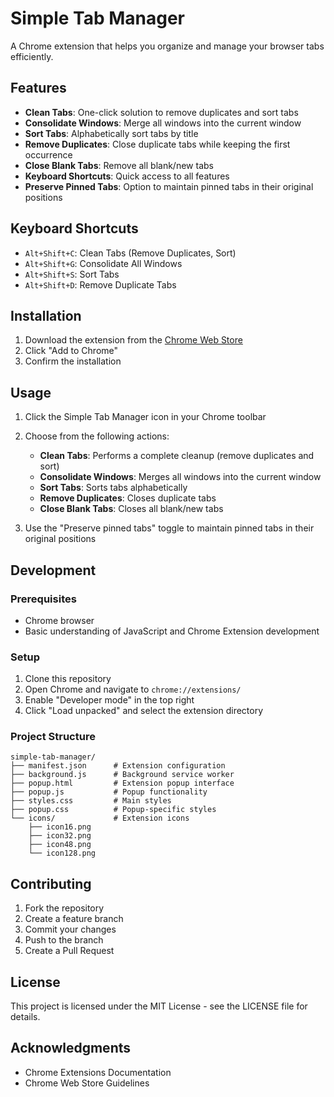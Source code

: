 # Simple Tab Manager

A Chrome extension that helps you organize and manage your browser tabs efficiently.

## Features

- **Clean Tabs**: One-click solution to remove duplicates and sort tabs
- **Consolidate Windows**: Merge all windows into the current window
- **Sort Tabs**: Alphabetically sort tabs by title
- **Remove Duplicates**: Close duplicate tabs while keeping the first occurrence
- **Close Blank Tabs**: Remove all blank/new tabs
- **Keyboard Shortcuts**: Quick access to all features
- **Preserve Pinned Tabs**: Option to maintain pinned tabs in their original positions

## Keyboard Shortcuts

- `Alt+Shift+C`: Clean Tabs (Remove Duplicates, Sort)
- `Alt+Shift+G`: Consolidate All Windows
- `Alt+Shift+S`: Sort Tabs
- `Alt+Shift+D`: Remove Duplicate Tabs

## Installation

1. Download the extension from the [Chrome Web Store](https://chrome.google.com/webstore/detail/simple-tab-manager/...)
2. Click "Add to Chrome"
3. Confirm the installation

## Usage

1. Click the Simple Tab Manager icon in your Chrome toolbar
2. Choose from the following actions:
   - **Clean Tabs**: Performs a complete cleanup (remove duplicates and sort)
   - **Consolidate Windows**: Merges all windows into the current window
   - **Sort Tabs**: Sorts tabs alphabetically
   - **Remove Duplicates**: Closes duplicate tabs
   - **Close Blank Tabs**: Closes all blank/new tabs

3. Use the "Preserve pinned tabs" toggle to maintain pinned tabs in their original positions

## Development

### Prerequisites

- Chrome browser
- Basic understanding of JavaScript and Chrome Extension development

### Setup

1. Clone this repository
2. Open Chrome and navigate to `chrome://extensions/`
3. Enable "Developer mode" in the top right
4. Click "Load unpacked" and select the extension directory

### Project Structure

```
simple-tab-manager/
├── manifest.json      # Extension configuration
├── background.js      # Background service worker
├── popup.html         # Extension popup interface
├── popup.js           # Popup functionality
├── styles.css         # Main styles
├── popup.css          # Popup-specific styles
└── icons/             # Extension icons
    ├── icon16.png
    ├── icon32.png
    ├── icon48.png
    └── icon128.png
```

## Contributing

1. Fork the repository
2. Create a feature branch
3. Commit your changes
4. Push to the branch
5. Create a Pull Request

## License

This project is licensed under the MIT License - see the LICENSE file for details.

## Acknowledgments

- Chrome Extensions Documentation
- Chrome Web Store Guidelines 